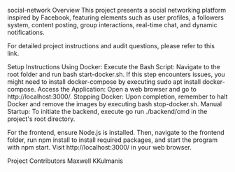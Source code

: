 social-network
Overview
This project presents a social networking platform inspired by Facebook, featuring elements such as user profiles, a followers system, content posting, group interactions, real-time chat, and dynamic notifications.

For detailed project instructions and audit questions, please refer to this link.

Setup Instructions
Using Docker:
Execute the Bash Script: Navigate to the root folder and run bash start-docker.sh. If this step encounters issues, you might need to install docker-compose by executing sudo apt install docker-compose.
Access the Application: Open a web browser and go to http://localhost:3000/.
Stopping Docker: Upon completion, remember to halt Docker and remove the images by executing bash stop-docker.sh.
Manual Startup:
To initiate the backend, execute go run ./backend/cmd in the project's root directory.

For the frontend, ensure Node.js is installed. Then, navigate to the frontend folder, run npm install to install required packages, and start the program with npm start. Visit http://localhost:3000/ in your web browser.

Project Contributors
Maxwell
KKulmanis